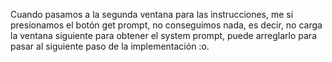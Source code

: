 Cuando pasamos a la segunda ventana para las instrucciones, me si presionamos el botón get prompt, no conseguimos nada, es decir, no carga la ventana siguiente para obtener el system prompt, puede arreglarlo para pasar al siguiente paso de la implementación :o.
